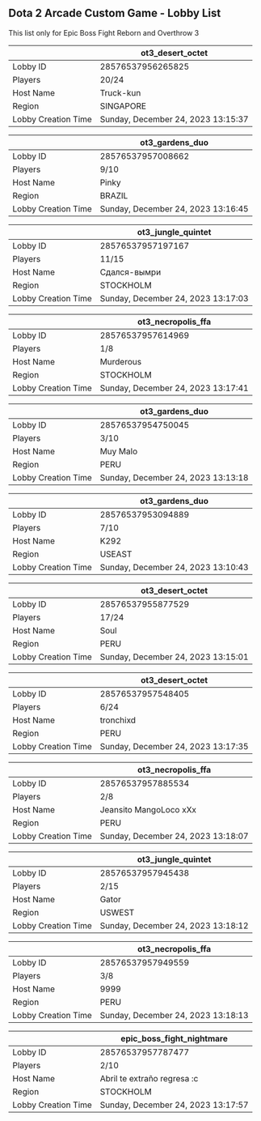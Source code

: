 ## Dota 2 Arcade Custom Game - Lobby List

This list only for Epic Boss Fight Reborn and Overthrow 3

|  | ot3_desert_octet |
| ------ | ------ |
| Lobby ID | 28576537956265825 |
| Players | 20/24 |
| Host Name | Truck-kun |
| Region | SINGAPORE |
| Lobby Creation Time | Sunday, December 24, 2023 13:15:37 |


|  | ot3_gardens_duo |
| ------ | ------ |
| Lobby ID | 28576537957008662 |
| Players | 9/10 |
| Host Name | Pinky |
| Region | BRAZIL |
| Lobby Creation Time | Sunday, December 24, 2023 13:16:45 |


|  | ot3_jungle_quintet |
| ------ | ------ |
| Lobby ID | 28576537957197167 |
| Players | 11/15 |
| Host Name | Сдался-вымри |
| Region | STOCKHOLM |
| Lobby Creation Time | Sunday, December 24, 2023 13:17:03 |


|  | ot3_necropolis_ffa |
| ------ | ------ |
| Lobby ID | 28576537957614969 |
| Players | 1/8 |
| Host Name | Murderous |
| Region | STOCKHOLM |
| Lobby Creation Time | Sunday, December 24, 2023 13:17:41 |


|  | ot3_gardens_duo |
| ------ | ------ |
| Lobby ID | 28576537954750045 |
| Players | 3/10 |
| Host Name | Muy Malo |
| Region | PERU |
| Lobby Creation Time | Sunday, December 24, 2023 13:13:18 |


|  | ot3_gardens_duo |
| ------ | ------ |
| Lobby ID | 28576537953094889 |
| Players | 7/10 |
| Host Name | K292 |
| Region | USEAST |
| Lobby Creation Time | Sunday, December 24, 2023 13:10:43 |


|  | ot3_desert_octet |
| ------ | ------ |
| Lobby ID | 28576537955877529 |
| Players | 17/24 |
| Host Name | Soul |
| Region | PERU |
| Lobby Creation Time | Sunday, December 24, 2023 13:15:01 |


|  | ot3_desert_octet |
| ------ | ------ |
| Lobby ID | 28576537957548405 |
| Players | 6/24 |
| Host Name | tronchixd |
| Region | PERU |
| Lobby Creation Time | Sunday, December 24, 2023 13:17:35 |


|  | ot3_necropolis_ffa |
| ------ | ------ |
| Lobby ID | 28576537957885534 |
| Players | 2/8 |
| Host Name | Jeansito MangoLoco xXx |
| Region | PERU |
| Lobby Creation Time | Sunday, December 24, 2023 13:18:07 |


|  | ot3_jungle_quintet |
| ------ | ------ |
| Lobby ID | 28576537957945438 |
| Players | 2/15 |
| Host Name | Gator |
| Region | USWEST |
| Lobby Creation Time | Sunday, December 24, 2023 13:18:12 |


|  | ot3_necropolis_ffa |
| ------ | ------ |
| Lobby ID | 28576537957949559 |
| Players | 3/8 |
| Host Name | 9999 |
| Region | PERU |
| Lobby Creation Time | Sunday, December 24, 2023 13:18:13 |


|  | epic_boss_fight_nightmare |
| ------ | ------ |
| Lobby ID | 28576537957787477 |
| Players | 2/10 |
| Host Name | Abril te extraño regresa :c |
| Region | STOCKHOLM |
| Lobby Creation Time | Sunday, December 24, 2023 13:17:57 |


